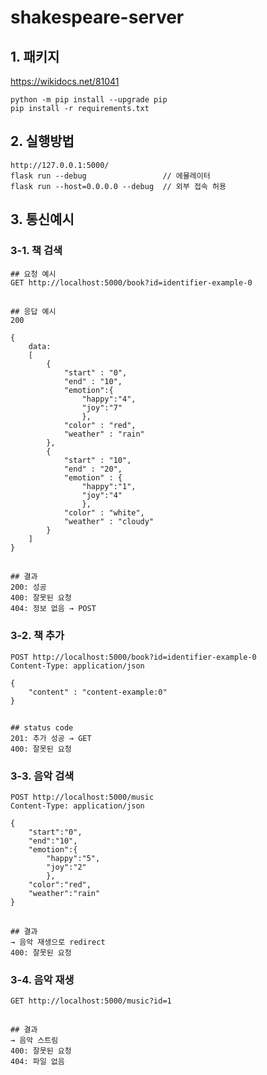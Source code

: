 # shakespeare-server
 
## 1. 패키지
https://wikidocs.net/81041

    python -m pip install --upgrade pip
    pip install -r requirements.txt
## 2. 실행방법
    http://127.0.0.1:5000/
    flask run --debug                 // 에뮬레이터
    flask run --host=0.0.0.0 --debug  // 외부 접속 허용

## 3. 통신예시
### 3-1. 책 검색

    ## 요청 예시    
    GET http://localhost:5000/book?id=identifier-example-0
##
    ## 응답 예시
    200 
    
    {
        data:
        [
            {
                "start" : "0",
                "end" : "10",
                "emotion":{
                    "happy":"4",
                    "joy":"7"
                    },
                "color" : "red",
                "weather" : "rain"
            },
            {
                "start" : "10",
                "end" : "20",
                "emotion" : {
                    "happy":"1",
                    "joy":"4"
                    },
                "color" : "white",
                "weather" : "cloudy"
            }
        ]        
    }
##
    ## 결과
    200: 성공
    400: 잘못된 요청
    404: 정보 없음 → POST

### 3-2. 책 추가
    POST http://localhost:5000/book?id=identifier-example-0
    Content-Type: application/json

    {
        "content" : "content-example:0"
    }
##
    ## status code
    201: 추가 성공 → GET
    400: 잘못된 요청

### 3-3. 음악 검색
    POST http://localhost:5000/music
    Content-Type: application/json

    {
        "start":"0",
        "end":"10",
        "emotion":{
            "happy":"5",
            "joy":"2"
            },
        "color":"red",
        "weather":"rain"
    }
##
    ## 결과
    → 음악 재생으로 redirect
    400: 잘못된 요청

### 3-4. 음악 재생

    GET http://localhost:5000/music?id=1
##
    ## 결과
    → 음악 스트림
    400: 잘못된 요청
    404: 파일 없음
